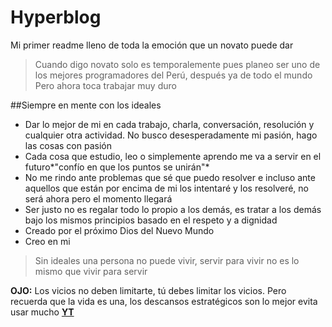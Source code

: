 # Hyperblog 
Mi primer readme lleno de toda la emoción que un novato puede dar
>Cuando digo novato solo es temporalemente pues planeo ser uno de los mejores programadores del Perú, después ya de todo el mundo
>Pero ahora toca trabajar muy duro

##Siempre en mente con los ideales
* Dar lo mejor de mi en cada trabajo, charla, conversación, resolución y cualquier otra actividad. No busco desesperadamente mi pasión, hago las cosas con pasión
* Cada cosa que estudio, leo o simplemente aprendo me va a servir en el futuro*"confío en que los puntos se unirán"*
* No me rindo ante problemas que sé que puedo resolver e incluso ante aquellos que están por encima de mi los intentaré y los resolveré, no será ahora pero el momento llegará
* Ser justo no es regalar todo lo propio a los demás, es tratar a los demás bajo los mismos principios basado en el respeto y a dignidad
* Creado por el próximo Dios del Nuevo Mundo
* Creo en mi

>Sin ideales una persona no puede vivir, servir para vivir no es lo mismo que vivir para servir

**OJO:** Los vicios no deben limitarte, tú debes limitar los vicios. Pero recuerda que la vida es una, los descansos estratégicos son lo mejor evita usar mucho [**YT**](https://www.youtube.com/)